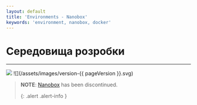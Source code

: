 ```yaml
---
layout: default
title: 'Environments - Nanobox'
keywords: 'environment, nanobox, docker'
---
```


# Середовища розробки
- - -
![](/assets/images/document-status-stable-success.svg) ![](/assets/images/version-{{ pageVersion }}.svg)

> **NOTE**: [Nanobox][nanobox] has been discontinued. 
> 
> {: .alert .alert-info }

[nanobox]: https://nanobox.io
